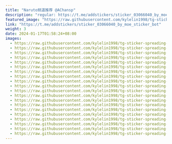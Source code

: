 ```yaml
---
title: "Naruto频道推荐 @AChansp"
description: "regular: https://t.me/addstickers/sticker_03066040_by_moe_sticker_bot"
featured_image: "https://raw.githubusercontent.com/kylelin1998/tg-sticker-spreading-worldwide-images/main/img/58f49855-6951-4be9-9125-f3d938bf0220.jpg"
link: "https://t.me/addstickers/sticker_03066040_by_moe_sticker_bot"
weight: 3
date: 2024-01-17T01:58:24+08:00
images:
  - https://raw.githubusercontent.com/kylelin1998/tg-sticker-spreading-worldwide-images/main/img/58f49855-6951-4be9-9125-f3d938bf0220.jpg
  - https://raw.githubusercontent.com/kylelin1998/tg-sticker-spreading-worldwide-images/main/img/3d8d56db-f19f-49b0-9f32-22cbfe984b0d.jpg
  - https://raw.githubusercontent.com/kylelin1998/tg-sticker-spreading-worldwide-images/main/img/d31f70ac-a11e-4a2b-ae68-7543042750f4.jpg
  - https://raw.githubusercontent.com/kylelin1998/tg-sticker-spreading-worldwide-images/main/img/2e71119d-9282-420d-9425-5c1159b58a39.jpg
  - https://raw.githubusercontent.com/kylelin1998/tg-sticker-spreading-worldwide-images/main/img/523e4fec-b732-4c74-8151-d8e7ae39d3ee.jpg
  - https://raw.githubusercontent.com/kylelin1998/tg-sticker-spreading-worldwide-images/main/img/857a0505-f3a2-49df-98f8-c801215cdbb5.jpg
  - https://raw.githubusercontent.com/kylelin1998/tg-sticker-spreading-worldwide-images/main/img/bb721e5a-cdbe-431e-a024-4d17c32a61a0.jpg
  - https://raw.githubusercontent.com/kylelin1998/tg-sticker-spreading-worldwide-images/main/img/7b8c099b-64da-46c8-a615-7ac31cbf659b.jpg
  - https://raw.githubusercontent.com/kylelin1998/tg-sticker-spreading-worldwide-images/main/img/fc587f54-5b90-4d42-beda-2788f0a1f096.jpg
  - https://raw.githubusercontent.com/kylelin1998/tg-sticker-spreading-worldwide-images/main/img/095808e0-416b-488a-a073-91d396d30c39.jpg
  - https://raw.githubusercontent.com/kylelin1998/tg-sticker-spreading-worldwide-images/main/img/812cb8a1-9f62-4a1d-9081-38a00c474954.jpg
  - https://raw.githubusercontent.com/kylelin1998/tg-sticker-spreading-worldwide-images/main/img/d93d5c66-b4f5-4df5-86a3-37514de3e2fb.jpg
  - https://raw.githubusercontent.com/kylelin1998/tg-sticker-spreading-worldwide-images/main/img/ced931be-9d3e-4f69-b82a-1426d3ee298a.jpg
  - https://raw.githubusercontent.com/kylelin1998/tg-sticker-spreading-worldwide-images/main/img/103dbeb1-f7d8-4e15-83a6-879442bf7cb3.jpg
  - https://raw.githubusercontent.com/kylelin1998/tg-sticker-spreading-worldwide-images/main/img/d59a571e-b452-41bd-bf6c-660dada3d71c.jpg
  - https://raw.githubusercontent.com/kylelin1998/tg-sticker-spreading-worldwide-images/main/img/f5b77109-b2bb-4e1d-961b-ce153141d921.jpg
  - https://raw.githubusercontent.com/kylelin1998/tg-sticker-spreading-worldwide-images/main/img/c9d867dc-61db-4fc4-a58d-0ad3dad7e7e9.jpg
  - https://raw.githubusercontent.com/kylelin1998/tg-sticker-spreading-worldwide-images/main/img/5bcb499f-f370-4f09-b3ae-2e108a3fa161.jpg
  - https://raw.githubusercontent.com/kylelin1998/tg-sticker-spreading-worldwide-images/main/img/5886dce5-08ba-4bd5-923c-b5dd834bf8c3.jpg
  - https://raw.githubusercontent.com/kylelin1998/tg-sticker-spreading-worldwide-images/main/img/4c31dbdd-a9c5-4c7f-a6d4-789f0b5c7db4.jpg
---
```

